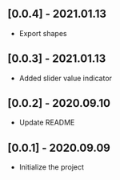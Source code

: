 ## [0.0.4] - 2021.01.13 

- Export shapes

## [0.0.3] - 2021.01.13 

- Added slider value indicator


## [0.0.2] - 2020.09.10 

- Update README



## [0.0.1] - 2020.09.09 

- Initialize the project






